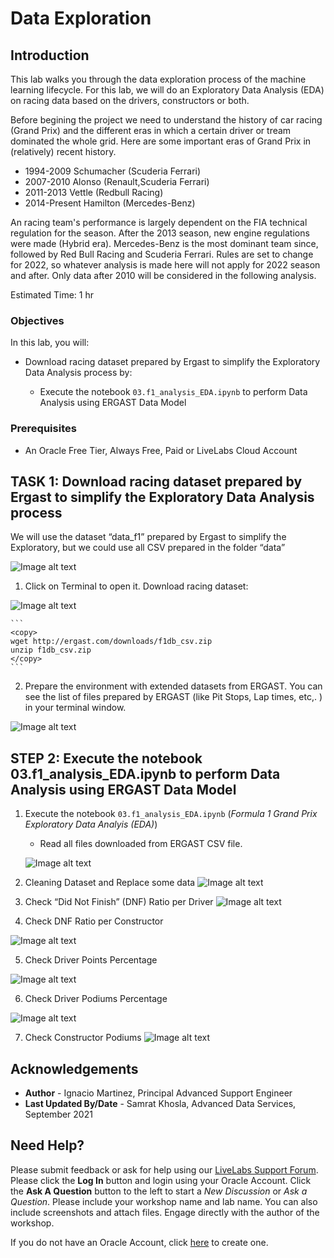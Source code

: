 # Data Exploration 

## Introduction

This lab walks you through the data exploration process of the machine learning lifecycle. For this lab, we will do an Exploratory Data Analysis (EDA) on racing data based on the drivers, constructors or both. 

Before begining the project we need to understand the history of car racing (Grand Prix) and the different eras in which a certain driver or tream dominated the whole grid. Here are some important eras of Grand Prix in (relatively) recent history.
* 1994-2009 Schumacher (Scuderia Ferrari)
* 2007-2010 Alonso (Renault,Scuderia Ferrari)
* 2011-2013 Vettle (Redbull Racing)
* 2014-Present Hamilton (Mercedes-Benz)

An racing team's performance is largely dependent on the FIA technical regulation for the season. After the 2013 season, new engine regulations were made (Hybrid era). Mercedes-Benz is the most dominant team since, followed by Red Bull Racing and Scuderia Ferrari. Rules are set to change for 2022, so whatever analysis is made here will not apply for 2022 season and after. Only data after 2010 will be considered in the following analysis.

Estimated Time: 1 hr


### Objectives

In this lab, you will:
  * Download racing dataset prepared by Ergast to simplify the Exploratory Data Analysis process by:

    * Execute the notebook ```03.f1_analysis_EDA.ipynb``` to perform Data Analysis using ERGAST Data Model

### Prerequisites

* An Oracle Free Tier, Always Free, Paid or LiveLabs Cloud Account


## **TASK 1**:  Download racing dataset prepared by Ergast to simplify the Exploratory Data Analysis process

We will use the dataset “data_f1” prepared by Ergast to simplify the Exploratory, but we could use all CSV prepared in the folder “data”

![Image alt text](./images/eda.png)

1. Click on Terminal to open it. Download racing dataset:
  
  ![Image alt text](./images/terminal.png)

    ``` 
    <copy>
    wget http://ergast.com/downloads/f1db_csv.zip
    unzip f1db_csv.zip
    </copy>
    ```

2. Prepare the environment with extended datasets from ERGAST. You can see the list of files prepared by ERGAST (like Pit Stops, Lap times, etc,. ) in your terminal window. 

  ![Image alt text](./images/files.png)


## **STEP 2:** Execute the notebook 03.f1_analysis_EDA.ipynb to perform Data Analysis using ERGAST Data Model

1. Execute the notebook ```03.f1_analysis_EDA.ipynb``` (_Formula 1 Grand Prix Exploratory Data Analyis (EDA)_)

    * Read all files downloaded from ERGAST CSV file. 

    ![Image alt text](./images/execute.png)

  
2. Cleaning Dataset and Replace some data
    ![Image alt text](./images/clean.png)

3. Check “Did Not Finish” (DNF) Ratio per Driver
    ![Image alt text](./images/dnf.png)

4. Check DNF Ratio per Constructor

  ![Image alt text](./images/dnf-c.png)

5. Check Driver Points Percentage

  ![Image alt text](./images/dnf-d.png)

6. Check Driver Podiums Percentage

  ![Image alt text](./images/dnf-p.png)

7. Check Constructor Podiums
    ![Image alt text](./images/cp.png)


## Acknowledgements
* **Author** - Ignacio Martinez, Principal Advanced Support Engineer
* **Last Updated By/Date** - Samrat Khosla, Advanced Data Services, September 2021

## Need Help?
Please submit feedback or ask for help using our [LiveLabs Support Forum](https://community.oracle.com/tech/developers/categories/livelabsdiscussions). Please click the **Log In** button and login using your Oracle Account. Click the **Ask A Question** button to the left to start a *New Discussion* or *Ask a Question*.  Please include your workshop name and lab name.  You can also include screenshots and attach files.  Engage directly with the author of the workshop.

If you do not have an Oracle Account, click [here](https://profile.oracle.com/myprofile/account/create-account.jspx) to create one.
